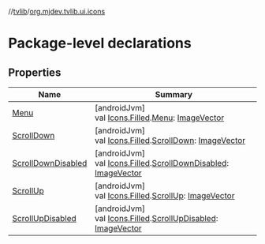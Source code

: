 //[tvlib](../../index.md)/[org.mjdev.tvlib.ui.icons](index.md)

# Package-level declarations

## Properties

| Name | Summary |
|---|---|
| [Menu](-menu.md) | [androidJvm]<br>val [Icons.Filled](https://developer.android.com/reference/kotlin/androidx/compose/material/icons/Icons.Filled.html).[Menu](-menu.md): [ImageVector](https://developer.android.com/reference/kotlin/androidx/compose/ui/graphics/vector/ImageVector.html) |
| [ScrollDown](-scroll-down.md) | [androidJvm]<br>val [Icons.Filled](https://developer.android.com/reference/kotlin/androidx/compose/material/icons/Icons.Filled.html).[ScrollDown](-scroll-down.md): [ImageVector](https://developer.android.com/reference/kotlin/androidx/compose/ui/graphics/vector/ImageVector.html) |
| [ScrollDownDisabled](-scroll-down-disabled.md) | [androidJvm]<br>val [Icons.Filled](https://developer.android.com/reference/kotlin/androidx/compose/material/icons/Icons.Filled.html).[ScrollDownDisabled](-scroll-down-disabled.md): [ImageVector](https://developer.android.com/reference/kotlin/androidx/compose/ui/graphics/vector/ImageVector.html) |
| [ScrollUp](-scroll-up.md) | [androidJvm]<br>val [Icons.Filled](https://developer.android.com/reference/kotlin/androidx/compose/material/icons/Icons.Filled.html).[ScrollUp](-scroll-up.md): [ImageVector](https://developer.android.com/reference/kotlin/androidx/compose/ui/graphics/vector/ImageVector.html) |
| [ScrollUpDisabled](-scroll-up-disabled.md) | [androidJvm]<br>val [Icons.Filled](https://developer.android.com/reference/kotlin/androidx/compose/material/icons/Icons.Filled.html).[ScrollUpDisabled](-scroll-up-disabled.md): [ImageVector](https://developer.android.com/reference/kotlin/androidx/compose/ui/graphics/vector/ImageVector.html) |
